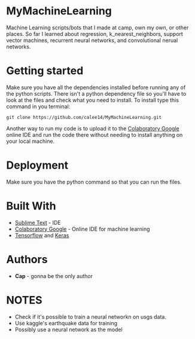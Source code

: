 # MyMachineLearning
Machine Learning scripts/bots that I made at camp, own my own, or other places. 
So far I learned about regression, k_nearest_neighbors, support vector machines, recurrent neural networks, and convolutional nerual networks.

# Getting started
Make sure you have all the dependencies installed before running any of the python scripts. There isn't a python dependency file so you'll have to look at the files and check what you need to install. To install type this command in you terminal:
```
git clone https://github.com/calee14/MyMachineLearning.git
```
Another way to run my code is to upload it to the [Colaboratory Google](https://colab.research.google.com/) online IDE and run the code there without needing to install anything on your local machine.

# Deployment
Make sure you have the python command so that you can run the files.

# Built With
- [Sublime Text](https://www.sublimetext.com/3) - IDE
- [Colaboratory Google](https://colab.research.google.com/) - Online IDE for machine learning
- [Tensorflow](https://www.tensorflow.org/) and [Keras](https://keras.io/)

# Authors
- **Cap** - gonna be the only author

# NOTES
- Check if it's possible to train a neural networkn on usgs data.
- Use kaggle's earthquake data for training
- Possibly use a neural network as the model

